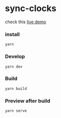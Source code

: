 # sync-clocks
check this [live demo](https://dingkailiang.github.io/sync-clocks/)
### install
```
yarn
```
### Develop
```
yarn dev
```
### Build
```
yarn build
```
### Preview after build
```
yarn serve
```
